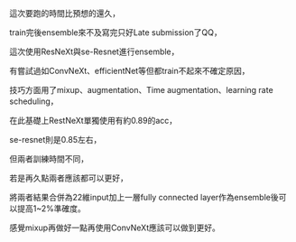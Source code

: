這次要跑的時間比預想的還久，

train完後ensemble來不及寫完只好Late submission了QQ，

這次使用ResNeXt與se-Resnet進行ensemble，

有嘗試過如ConvNeXt、efficientNet等但都train不起來不確定原因，

技巧方面用了mixup、augmentation、Time augmentation、learning rate scheduling，

在此基礎上RestNeXt單獨使用有約0.89的acc，

se-resnet則是0.85左右，

但兩者訓練時間不同，

若是再久點兩者應該都可以更好，

將兩者結果合併為22維input加上一層fully connected layer作為ensemble後可以提高1~2%準確度。

感覺mixup再做好一點再使用ConvNeXt應該可以做到更好。
